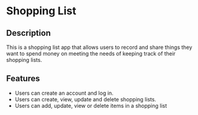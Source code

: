 # Shopping List

## Description

This is a shopping list app that allows users to record and share things they want to spend money on meeting the needs of keeping track of their shopping lists.

## Features

- Users can create an account and log in.
- Users can create, view, update and delete shopping lists.
- Users can add, update, view or delete items in a shopping list
